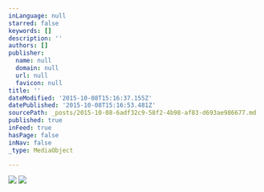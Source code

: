 ```yaml
---
inLanguage: null
starred: false
keywords: []
description: ''
authors: []
publisher:
  name: null
  domain: null
  url: null
  favicon: null
title: ''
dateModified: '2015-10-08T15:16:37.155Z'
datePublished: '2015-10-08T15:16:53.481Z'
sourcePath: _posts/2015-10-08-6adf32c9-58f2-4b98-af83-d693ae986677.md
published: true
inFeed: true
hasPage: false
inNav: false
_type: MediaObject

---
```

![](https://the-grid-user-content.s3-us-west-2.amazonaws.com/c5ff90c9-e84f-4a80-80fd-8d67fb7608ba.jpg)
![](https://the-grid-user-content.s3-us-west-2.amazonaws.com/e3219f2b-110d-43f7-b279-a8d7e0c89f62.jpg)
